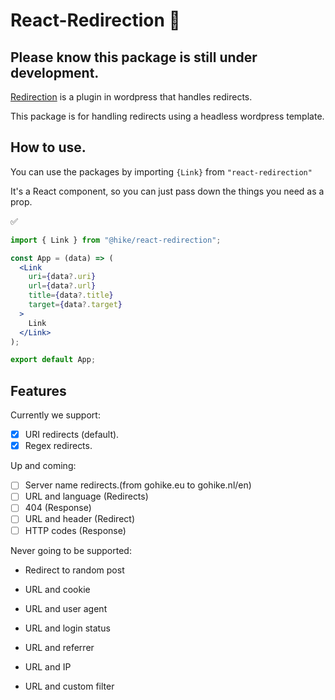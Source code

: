 # React-Redirection 🚀

## Please know this package is still under development.

[Redirection](https://en.wordpress.org/plugins/redirection/) is a plugin in wordpress that handles redirects.

This package is for handling redirects using a headless wordpress template.

## How to use.

You can use the packages by importing `{Link}` from `"react-redirection"`

It's a React component, so you can just pass down the things you need as a prop.

:white_check_mark:

```jsx
import { Link } from "@hike/react-redirection";

const App = (data) => (
  <Link
    uri={data?.uri}
    url={data?.url}
    title={data?.title}
    target={data?.target}
  >
    Link
  </Link>
);

export default App;
```

## Features

Currently we support:

- [x] URI redirects (default).
- [x] Regex redirects.

Up and coming:

- [ ] Server name redirects.(from gohike.eu to gohike.nl/en)
- [ ] URL and language (Redirects)
- [ ] 404 (Response)
- [ ] URL and header (Redirect)
- [ ] HTTP codes (Response)

Never going to be supported:

- Redirect to random post

- URL and cookie

- URL and user agent

- URL and login status

- URL and referrer

- URL and IP

- URL and custom filter
